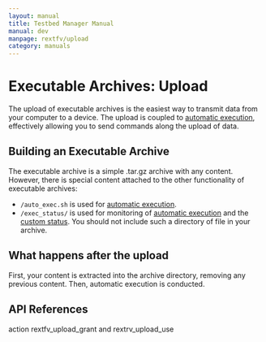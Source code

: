 ```yaml
---
layout: manual
title: Testbed Manager Manual
manual: dev
manpage: rextfv/upload
category: manuals
---
```


# Executable Archives: Upload

The upload of executable archives is the easiest way to transmit data from your computer to a device. The upload is coupled to [automatic execution](../auto_exec), effectively allowing you to send commands along the upload of data.

## Building an Executable Archive

The executable archive is a simple .tar.gz archive with any content. However, there is special content attached to the other functionality of executable archives:

* `/auto_exec.sh` is used for [automatic execution](../auto_exec).
* `/exec_status/` is used for monitoring of [automatic execution](../auto_exec) and the [custom status](../custom_status). You should not include such a directory of file in your archive.

## What happens after the upload

First, your content is extracted into the archive directory, removing any previous content. Then, automatic execution is conducted.

## API References

action rextfv_upload_grant and rextrv_upload_use

